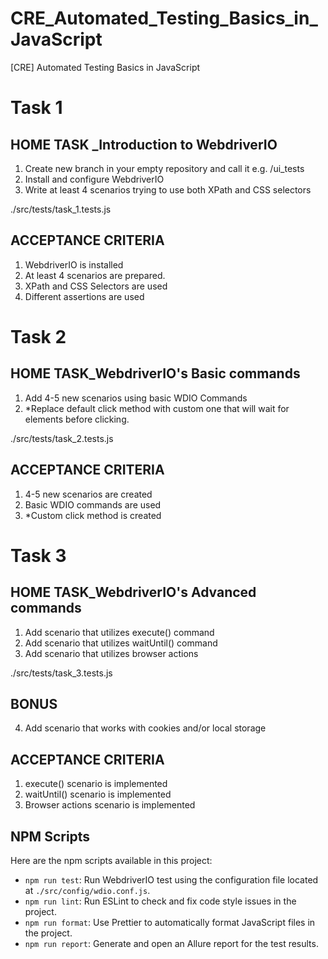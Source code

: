 # CRE_Automated_Testing_Basics_in_JavaScript
[CRE]  Automated Testing Basics in JavaScript  


# Task 1 

## HOME TASK _Introduction to WebdriverIO
1. Create new branch in your empty repository and call it e.g. /ui_tests
2. Install and configure WebdriverIO
3. Write at least 4 scenarios trying to use both XPath and CSS selectors
 

./src/tests/task_1.tests.js


## ACCEPTANCE CRITERIA 
1.  WebdriverIO is installed
2.  At least 4 scenarios are prepared. 
3. XPath and CSS Selectors are used
4.  Different assertions are used


# Task 2

## HOME TASK_WebdriverIO's Basic commands 

1.    Add 4-5 new scenarios using basic WDIO Commands
2.    *Replace default click method with custom one that will wait for elements before clicking. 


./src/tests/task_2.tests.js

## ACCEPTANCE CRITERIA 
1.    4-5 new scenarios are created
2.    Basic WDIO commands are used
3. *Custom click method is created


# Task 3

## HOME TASK_WebdriverIO's Advanced commands
1.    Add scenario that utilizes execute() command
2.    Add scenario that utilizes waitUntil() command
3.    Add scenario that utilizes browser actions


./src/tests/task_3.tests.js

## BONUS
4.    Add scenario that works with cookies and/or local storage



## ACCEPTANCE CRITERIA
1.    execute() scenario is implemented
2.    waitUntil() scenario is implemented
3.    Browser actions scenario is implemented


## NPM Scripts

Here are the npm scripts available in this project:

- `npm run test`: Run WebdriverIO test using the configuration file located at `./src/config/wdio.conf.js`.
- `npm run lint`: Run ESLint to check and fix code style issues in the project.
- `npm run format`: Use Prettier to automatically format JavaScript files in the project.
- `npm run report`: Generate and open an Allure report for the test results.